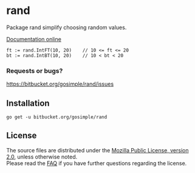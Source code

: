 rand
====

Package rand simplify choosing random values.

[Documentation online](http://godoc.org/bitbucket.org/gosimple/rand)

	ft := rand.IntFT(10, 20)	// 10 <= ft <= 20
	bt := rand.IntBT(10, 20)	// 10 < bt < 20

### Requests or bugs? 
<https://bitbucket.org/gosimple/rand/issues>

## Installation

	go get -u bitbucket.org/gosimple/rand

## License

The source files are distributed under the 
[Mozilla Public License, version 2.0](http://mozilla.org/MPL/2.0/),
unless otherwise noted.  
Please read the [FAQ](http://www.mozilla.org/MPL/2.0/FAQ.html)
if you have further questions regarding the license.
